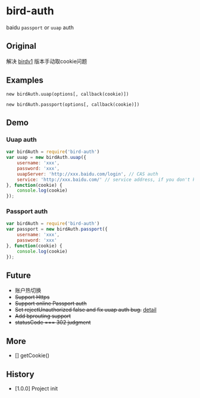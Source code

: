 # bird-auth

baidu `passport` or `uuap` auth

## Original

解决 [birdv1](https://github.com/weger/bird) 版本手动取cookie问题

## Examples

```new birdAuth.uuap(options[, callback(cookie)])```

```new birdAuth.passport(options[, callback(cookie)])```

## Demo

### Uuap auth

``` js
var birdAuth = require('bird-auth')
var uuap = new birdAuth.uuap({
    username: 'xxx',
    password: 'xxx',
    uuapServer: 'http://xxx.baidu.com/login', // CAS auth 
    service: 'http://xxx.baidu.com/' // service address, if you don't know this url, you can logout you system, and get `service` parameters
}, function(cookie) {
    console.log(cookie)
});
```

### Passport auth

``` js
var birdAuth = require('bird-auth')
var passport = new birdAuth.passport({
    username: 'xxx',
    password: 'xxx'
}, function(cookie) {
    console.log(cookie)
});
```

## Future

- 账户热切换
- <s>Support Https</s>
- <s>Support online Passport auth</s>
- <s>Set rejectUnauthorized false and fix uuap auth bug.</s> [detail](http://stackoverflow.com/questions/20082893/unable-to-verify-leaf-signature)
- <s>Add bprouting support</s>
- <s>statusCode === 302 judgment</s>

## More

- [] getCookie()

## History

- [1.0.0] Project init